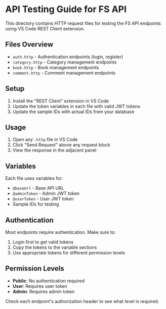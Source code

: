 # API Testing Guide for FS API

This directory contains HTTP request files for testing the FS API endpoints using VS Code REST Client extension.

## Files Overview

- `auth.http` - Authentication endpoints (login, register)
- `category.http` - Category management endpoints
- `book.http` - Book management endpoints  
- `comment.http` - Comment management endpoints

## Setup

1. Install the "REST Client" extension in VS Code
2. Update the token variables in each file with valid JWT tokens
3. Update the sample IDs with actual IDs from your database

## Usage

1. Open any `.http` file in VS Code
2. Click "Send Request" above any request block
3. View the response in the adjacent panel

## Variables

Each file uses variables for:
- `@baseUrl` - Base API URL
- `@adminToken` - Admin JWT token
- `@userToken` - User JWT token
- Sample IDs for testing

## Authentication

Most endpoints require authentication. Make sure to:
1. Login first to get valid tokens
2. Copy the tokens to the variable sections
3. Use appropriate tokens for different permission levels

## Permission Levels

- **Public**: No authentication required
- **User**: Requires user token
- **Admin**: Requires admin token

Check each endpoint's authorization header to see what level is required.
